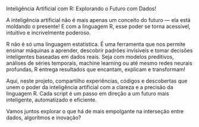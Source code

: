 Inteligência Artificial com R: Explorando o Futuro com Dados!


A inteligência artificial não é mais apenas um conceito do futuro — ela está moldando o presente! E com a linguagem R, esse poder se torna acessível, intuitivo e incrivelmente poderoso.

R não é só uma linguagem estatística. É uma ferramenta que nos permite ensinar máquinas a aprender, descobrir padrões invisíveis e tomar decisões inteligentes baseadas em dados reais.
Seja com modelos preditivos, análises de séries temporais, machine learning ou até mesmo redes neurais profundas, R entrega resultados que encantam, explicam e transformam!

Aqui, neste projeto, compartilho experiências, códigos e descobertas que unem o poder da inteligência artificial com a clareza e a precisão da linguagem R. Cada script é um passo em direção a um futuro mais inteligente, automatizado e eficiente.

Vamos juntos explorar o que há de mais empolgante na interseção entre dados, algoritmos e inovação?

